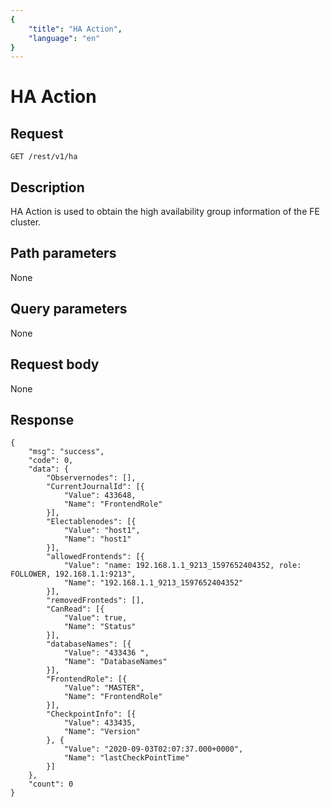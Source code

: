 ```yaml
---
{
    "title": "HA Action",
    "language": "en"
}
---
```


# HA Action

## Request

```
GET /rest/v1/ha
```

## Description

HA Action is used to obtain the high availability group information of the FE cluster.
    
## Path parameters

None

## Query parameters

None

## Request body

None

## Response

```
{
	"msg": "success",
	"code": 0,
	"data": {
		"Observernodes": [],
		"CurrentJournalId": [{
			"Value": 433648,
			"Name": "FrontendRole"
		}],
		"Electablenodes": [{
			"Value": "host1",
			"Name": "host1"
		}],
		"allowedFrontends": [{
			"Value": "name: 192.168.1.1_9213_1597652404352, role: FOLLOWER, 192.168.1.1:9213",
			"Name": "192.168.1.1_9213_1597652404352"
		}],
		"removedFronteds": [],
		"CanRead": [{
			"Value": true,
			"Name": "Status"
		}],
		"databaseNames": [{
			"Value": "433436 ",
			"Name": "DatabaseNames"
		}],
		"FrontendRole": [{
			"Value": "MASTER",
			"Name": "FrontendRole"
		}],
		"CheckpointInfo": [{
			"Value": 433435,
			"Name": "Version"
		}, {
			"Value": "2020-09-03T02:07:37.000+0000",
			"Name": "lastCheckPointTime"
		}]
	},
	"count": 0
}
```
    
